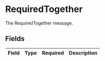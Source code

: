 # RequiredTogether

The RequiredTogether message.


## Fields

| Field       | Type        | Required    | Description |
| ----------- | ----------- | ----------- | ----------- |